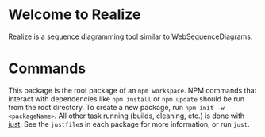 # Welcome to Realize

Realize is a sequence diagramming tool similar to WebSequenceDiagrams.

# Commands

This package is the root package of an `npm workspace`. NPM commands that interact with dependencies like `npm install` or `npm update` should be run from the root directory.
To create a new package, run `npm init -w <packageName>`.
All other task running (builds, cleaning, etc.) is done with [just](https://github.com/casey/just). See the `justfile`s in each package for more information, or run `just`.